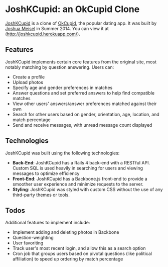# JoshKCupid: an OkCupid Clone

[JoshKCupid](http://joshkcupid.herokuapp.com/) is a clone of [OkCupid](http://www.okcupid.com), the popular dating app.  It was built by [Joshua Meisel](url) in Summer 2014.  You can view it at (http://joshkcupid.herokuapp.com/).

## Features

JoshKCupid implements certain core features from the original site, most notably matching by question answering. Users can:

* Create a profile
* Upload photos
* Specify age and gender preferences in matches
* Answer questions and set preferred answers to help find compatible matches
* View other users' answers/answer preferences matched against their own
* Search for other users based on gender, orientation, age, location, and match percentage
* Send and receive messages, with unread message count displayed

## Technologies

JoshKCupid was built using the following technologies:

* **Back-End**: JoshKCupid has a Rails 4 back-end with a RESTful API. Custom SQL is used heavily in searching for users and viewing messages to optimize efficiency
* **Front-End**: JoshKCupid has a Backbone.js front-end to provide a smoother user experience and minimize requests to the server.
* **Styling**: JoshKCupid was styled with custom CSS without the use of any third-party themes or tools.

## Todos

Additional features to implement include:

* Implement adding and deleting photos in Backbone
* Question-weighting
* User favoriting
* Track user's most recent login, and allow this as a search option
* Cron job that groups users based on pivotal questions (like political affiliation) to speed up ordering by match percentage
